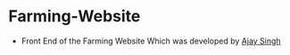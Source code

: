 # Farming-Website
* Front End of the Farming Website Which was developed by [Ajay Singh](https://github.com/Ajaysingh703)
